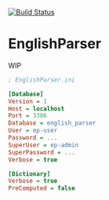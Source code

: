 [![Build Status](https://img.shields.io/travis/Klemek/EnglishParser.svg?style=popout)](https://travis-ci.org/Klemek/EnglishParser)

# EnglishParser

WIP

```ini
; EnglishParser.ini

[Database]
Version = 1
Host = localhost
Port = 3306
Database = english_parser
User = ep-user
Password = ...
SuperUser = ep-admin
SuperPassword = ...
Verbose = true

[Dictionary]
Verbose = true
PreComputed = false
```
